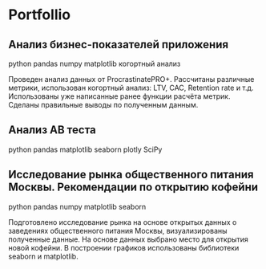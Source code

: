 # Portfollio
## Анализ бизнес-показателей приложения 
python pandas numpy matplotlib когортный анализ

Проведен анализ данных от ProcrastinatePRO+.
Рассчитаны различные метрики, использован когортный анализ: LTV, CAC, Retention rate и т.д. Использованы уже написанные ранее функции расчёта метрик. Сделаны правильные выводы по полученным данным.

## Анализ АВ теста
python pandas matplotlib seaborn plotly SciPy



## Исследование рынка общественного питания Москвы. Рекомендации по открытию кофейни
python pandas numpy matplotlib seaborn 

Подготовлено исследование рынка на основе открытых данных о заведениях общественного питания Москвы, визуализированы полученные данные. На основе данных выбрано место для открытия новой кофейни. В построении графиков использованы библиотеки seaborn и matplotlib. 
